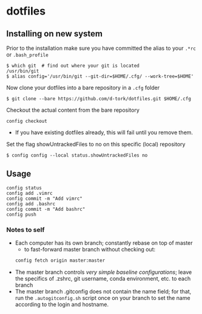 # dotfiles

## Installing on new system

Prior to the installation make sure you have committed the alias to your `.*rc` or `.bash_profile`

```
$ which git  # find out where your git is located
/usr/bin/git 
$ alias config='/usr/bin/git --git-dir=$HOME/.cfg/ --work-tree=$HOME'
```

Now clone your dotfiles into a bare repository in a `.cfg` folder

```
$ git clone --bare https://github.com/d-tork/dotfiles.git $HOME/.cfg
```

Checkout the actual content from the bare repository

```
config checkout
```

* If you have existing dotfiles already, this will fail until you remove them. 


Set the flag showUntrackedFiles to no on this specific (local) repository

```
$ config config --local status.showUntrackedFiles no
```

## Usage

```
config status
config add .vimrc
config commit -m "Add vimrc"
config add .bashrc
config commit -m "Add bashrc"
config push
```

### Notes to self
* Each computer has its own branch; constantly rebase on top of master
	- to fast-forward master branch without checking out:
	```bash
	config fetch origin master:master
	```
* The master branch controls _very simple baseline configurations_; leave the
specifics of .zshrc, git username, conda environment, etc. to each branch
* The master branch .gitconfig does not contain the name field; for that, run
the `.autogitconfig.sh` script once on your branch to set the name according
to the login and hostname. 
